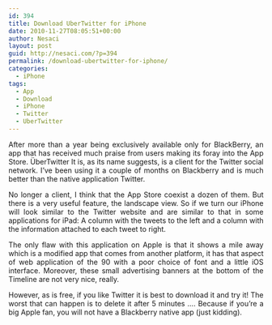 ```yaml
---
id: 394
title: Download UberTwitter for iPhone
date: 2010-11-27T08:05:51+00:00
author: Nesaci
layout: post
guid: http://nesaci.com/?p=394
permalink: /download-ubertwitter-for-iphone/
categories:
  - iPhone
tags:
  - App
  - Download
  - iPhone
  - Twitter
  - UberTwitter
---
```

<p style="text-align: justify;">
  After more than a year being exclusively available only for BlackBerry, an app that has received much praise from users making its foray into the App Store. ÜberTwitter It is, as its name suggests, is a client for the Twitter social network. I&#8217;ve been using it a couple of months on Blackberry and is much better than the native application Twitter.
</p>

<p style="text-align: justify;">
  No longer a client, I think that the App Store coexist a dozen of them. But there is a very useful feature, the landscape view. So if we turn our iPhone will look similar to the Twitter website and are similar to that in some applications for iPad: A column with the tweets to the left and a column with the information attached to each tweet to right.
</p>

<p style="text-align: justify;">
  The only flaw with this application on Apple is that it shows a mile away which is a modified app that comes from another platform, it has that aspect of web application of the 90 with a poor choice of font and a little iOS interface. Moreover, these small advertising banners at the bottom of the Timeline are not very nice, really.
</p>

<p style="text-align: justify;">
  However, as is free, if you like Twitter it is best to download it and try it! The worst that can happen is to delete it after 5 minutes &#8230;. Because if you&#8217;re a big Apple fan, you will not have a Blackberry native app (just kidding).
</p>